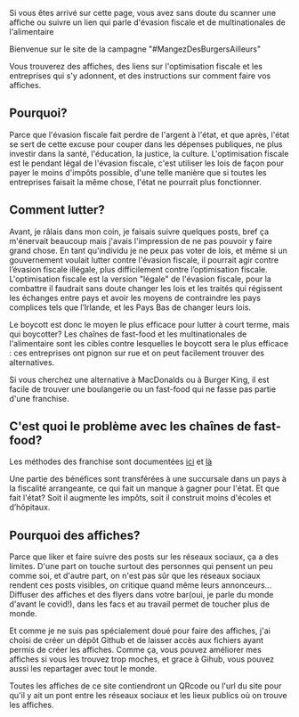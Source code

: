 Si vous êtes arrivé sur cette page, vous avez sans doute du scanner une affiche ou suivre un lien qui parle d'évasion fiscale et de multinationales de l'alimentaire

Bienvenue sur le site de la campagne "#MangezDesBurgersAilleurs"

Vous trouverez des affiches, des liens sur l'optimisation fiscale et les entreprises qui s'y adonnent, et des instructions sur comment faire vos affiches.

Pourquoi?
---------
Parce que l'évasion fiscale fait perdre de l'argent à l'état, et que après, l'état se sert de cette excuse pour couper dans les dépenses publiques, ne plus investir dans la santé, l'éducation, la justice, la culture. L'optimisation fiscale est le pendant légal de l'évasion fiscale, c'est utiliser les lois de façon pour payer le moins d'impôts possible, d'une telle manière que si toutes les entreprises faisait la même chose, l'état ne pourrait plus fonctionner.

Comment lutter?
---------------
Avant, je râlais dans mon coin, je faisais suivre quelques posts, bref ça m'énervait beaucoup mais j'avais l'impression de ne pas pouvoir y faire grand chose. En tant qu'individu je ne peux pas voter de lois, et même si un gouvernement voulait lutter contre l'évasion fiscale, il pourrait agir contre l’évasion fiscale illégale, plus difficilement contre l’optimisation fiscale. L'optimisation fiscale est la version "légale" de l'évasion fiscale, pour la combattre il faudrait sans doute changer les lois et les traités qui régissent les échanges entre pays et avoir les moyens de contraindre les pays complices tels que l’Irlande, et les Pays Bas de changer leurs lois.

Le boycott est donc le moyen le plus efficace pour lutter à court terme, mais qui boycotter?
Les chaînes de fast-food et les multinationales de l'alimentaire sont les cibles contre lesquelles le boycott sera le plus efficace : ces entreprises ont pignon sur rue et on peut facilement trouver des alternatives.

Si vous cherchez une alternative à MacDonalds ou à Burger King, il est facile de trouver une boulangerie ou un fast-food qui ne fasse pas partie d'une franchise.

C'est quoi le problème avec les chaînes de fast-food?
-----------------------------------------------------
Les méthodes des franchise sont documentées [ici](https://www.francetvinfo.fr/monde/au-pays-de-mcdonalds-apple-et-consorts-on-ne-paye-pas-dimpots_3066385.html) et [là](http://www.notaxfraud.eu/sites/default/files/dw/FINAL%20REPORT.pdf)

Une partie des bénéfices sont transférées à une succursale dans un pays à la fiscalité arrangeante, ce qui fait un manque à gagner pour l'état. Et que fait l'état? Soit il augmente les impôts, soit il construit moins d'écoles et d’hôpitaux.

Pourquoi des affiches?
----------------------
Parce que liker et faire suivre des posts sur les réseaux sociaux, ça a des limites. D'une part on touche surtout des personnes qui pensent un peu comme soi, et d'autre part, on n'est pas sûr que les réseaux sociaux rendent ces posts visibles, on critique quand même leurs annonceurs...
Diffuser des affiches et des flyers dans votre bar(oui, je parle du monde d'avant le covid!), dans les facs et au travail permet de toucher plus de monde.

Et comme je ne suis pas spécialement doué pour faire des affiches, j'ai choisi de créer un dépôt Github et de laisser accès aux fichiers ayant permis de créer les affiches.
Comme ça, vous pouvez améliorer mes affiches si vous les trouvez trop moches, et grace à Gihub, vous pouvez aussi les repartager avec tout le monde.

Toutes les affiches de ce site contiendront un QRcode ou l'url du site pour qu'il y ait un pont entre les réseaux sociaux et les lieux publics où on trouve les affiches.
